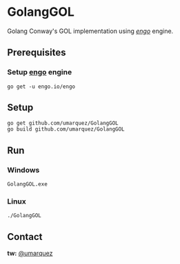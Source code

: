 # GolangGOL
Golang Conway's GOL implementation using [_engo_](https://engo.io/) engine.

## Prerequisites
### Setup [engo](https://engo.io/) engine
```shell
go get -u engo.io/engo
```

## Setup
```shell
go get github.com/umarquez/GolangGOL
go build github.com/umarquez/GolangGOL
```
## Run
### Windows
```shell
GolangGOL.exe
```

### Linux
```shell
./GolangGOL
```

## Contact
**tw:** [@umarquez](https://www.twitter.com/umarquez)